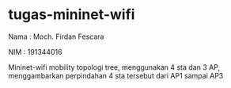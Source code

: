 # tugas-mininet-wifi
Nama  : Moch. Firdan Fescara

NIM   : 191344016

Mininet-wifi mobility topologi tree, menggunakan 4 sta dan 3 AP, menggambarkan perpindahan 4 sta tersebut dari AP1 sampai AP3
